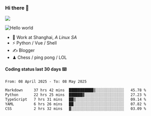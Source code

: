 ### Hi there 👋
![](https://komarev.com/ghpvc/?username=Xuhandsome)


<img src="https://github-readme-stats.vercel.app/api?username=XuHandsome&show_icons=true&theme=merko" alt="Hello world">

<br/>

- 🍻  Work at Shanghai, _A Linux SA_
- ⚡  Python / Vue / Shell
- ✍️  Blogger
- ♟  Chess / ping pong / LOL

#### Coding status last 30 days ⌨️

<!--START_SECTION:waka-->

```txt
From: 08 April 2025 - To: 08 May 2025

Markdown     37 hrs 42 mins  ███████████▒░░░░░░░░░░░░░   45.78 %
Python       22 hrs 25 mins  ██████▓░░░░░░░░░░░░░░░░░░   27.23 %
TypeScript   7 hrs 31 mins   ██▒░░░░░░░░░░░░░░░░░░░░░░   09.14 %
YAML         6 hrs 26 mins   ██░░░░░░░░░░░░░░░░░░░░░░░   07.82 %
CSS          2 hrs 32 mins   ▓░░░░░░░░░░░░░░░░░░░░░░░░   03.09 %
```

<!--END_SECTION:waka-->
